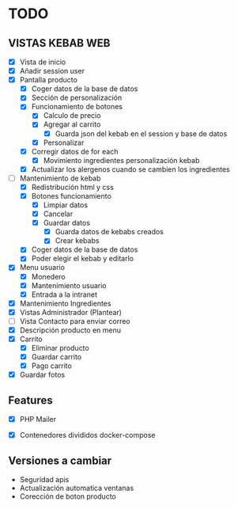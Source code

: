 # TODO

## VISTAS KEBAB WEB
- [x] Vista de inicio
- [x] Añadir session user
- [x] Pantalla producto
    - [x] Coger datos de la base de datos
    - [x] Sección de personalización
    - [x] Funcionamiento de botones
      - [x] Calculo de precio
      - [x] Agregar al carrito
        - [x] Guarda json del kebab en el session y base de datos
      - [x] Personalizar
    - [x] Corregir datos de for each
      - [x] Movimiento ingredientes personalización kebab
    - [x] Actualizar los alergenos cuando se cambien los ingredientes
- [ ] Mantenimiento de kebab
    - [x] Redistribución html y css
    - [x] Botones funcionamiento
      - [x] Limpiar datos
      - [x] Cancelar
      - [x] Guardar datos
        - [x] Guarda datos de kebabs creados
        - [x] Crear kebabs
    - [x] Coger datos de la base de datos
    - [x] Poder elegir el kebab y editarlo
- [x] Menu usuario
    - [x] Monedero
    - [x] Mantenimiento usuario
    - [x] Entrada a la intranet
- [X] Mantenimiento Ingredientes
- [x] Vistas Administrador (Plantear)
- [ ] Vista Contacto para enviar correo
- [x] Descripción producto en menu
- [x] Carrito
  - [x] Eliminar producto
  - [x] Guardar carrito
  - [x] Pago carrito
- [x] Guardar fotos

## Features
- [x] PHP Mailer
- [x] Contenedores divididos docker-compose



## Versiones a cambiar
- Seguridad apis
- Actualización automatica ventanas
- Corección de boton producto